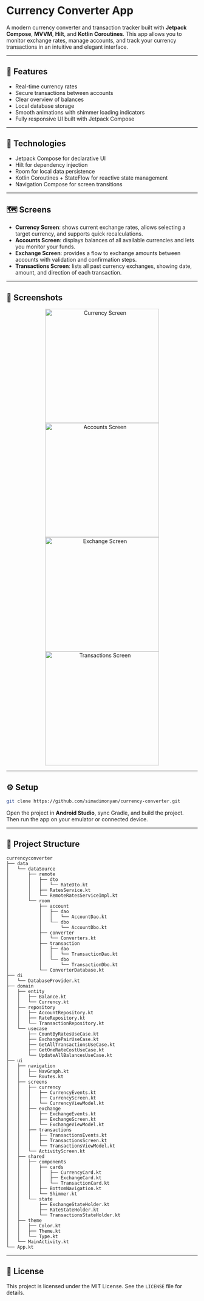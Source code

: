 

# Currency Converter App

A modern currency converter and transaction tracker built with **Jetpack Compose**, **MVVM**, **Hilt**, and **Kotlin Coroutines**. This app allows you to monitor exchange rates, manage accounts, and track your currency transactions in an intuitive and elegant interface.

---

## 📱 Features

- Real-time currency rates
- Secure transactions between accounts
- Clear overview of balances
- Local database storage
- Smooth animations with shimmer loading indicators
- Fully responsive UI built with Jetpack Compose

---

## 🚀 Technologies

- Jetpack Compose for declarative UI
- Hilt for dependency injection
- Room for local data persistence
- Kotlin Coroutines + StateFlow for reactive state management
- Navigation Compose for screen transitions

---

## 🗺️ Screens

- **Currency Screen**: shows current exchange rates, allows selecting a target currency, and supports quick recalculations.
- **Accounts Screen**: displays balances of all available currencies and lets you monitor your funds.
- **Exchange Screen**: provides a flow to exchange amounts between accounts with validation and confirmation steps.
- **Transactions Screen**: lists all past currency exchanges, showing date, amount, and direction of each transaction.

---

## 📸 Screenshots

<p align="center">
  <img src="./design/currency.png" alt="Currency Screen" width="300"/>
  <img src="./design/accounts.png" alt="Accounts Screen" width="300"/>
  <img src="./design/exchange.png" alt="Exchange Screen" width="300"/>
  <img src="./design/transactions.png" alt="Transactions Screen" width="300"/>
</p>

---

## ⚙️ Setup

```bash
git clone https://github.com/simadimonyan/currency-converter.git
```

Open the project in **Android Studio**, sync Gradle, and build the project. Then run the app on your emulator or connected device.

---

## 📂 Project Structure

```plaintext
currencyconverter
├── data
│   └── dataSource
│       ├── remote
│       │   ├── dto
│       │   │   └── RateDto.kt
│       │   ├── RatesService.kt
│       │   └── RemoteRatesServiceImpl.kt
│       └── room
│           ├── account
│           │   ├── dao
│           │   │   └── AccountDao.kt
│           │   └── dbo
│           │       └── AccountDbo.kt
│           ├── converter
│           │   └── Converters.kt
│           ├── transaction
│           │   ├── dao
│           │   │   └── TransactionDao.kt
│           │   └── dbo
│           │       └── TransactionDbo.kt
│           └── ConverterDatabase.kt
├── di
│   └── DatabaseProvider.kt
├── domain
│   ├── entity
│   │   ├── Balance.kt
│   │   └── Currency.kt
│   ├── repository
│   │   ├── AccountRepository.kt
│   │   ├── RateRepository.kt
│   │   └── TransactionRepository.kt
│   └── usecase
│       ├── CountByRatesUseCase.kt
│       ├── ExchangePairUseCase.kt
│       ├── GetAllTransactionsUseCase.kt
│       ├── GetOneRateCostUseCase.kt
│       └── UpdateAllBalancesUseCase.kt
├── ui
│   ├── navigation
│   │   ├── NavGraph.kt
│   │   └── Routes.kt
│   ├── screens
│   │   ├── currency
│   │   │   ├── CurrencyEvents.kt
│   │   │   ├── CurrencyScreen.kt
│   │   │   └── CurrencyViewModel.kt
│   │   ├── exchange
│   │   │   ├── ExchangeEvents.kt
│   │   │   ├── ExchangeScreen.kt
│   │   │   └── ExchangeViewModel.kt
│   │   ├── transactions
│   │   │   ├── TransactionsEvents.kt
│   │   │   ├── TransactionsScreen.kt
│   │   │   └── TransactionsViewModel.kt
│   │   └── ActivityScreen.kt
│   ├── shared
│   │   ├── components
│   │   │   ├── cards
│   │   │   │   ├── CurrencyCard.kt
│   │   │   │   ├── ExchangeCard.kt
│   │   │   │   └── TransactionCard.kt
│   │   │   ├── BottomNavigation.kt
│   │   │   └── Shimmer.kt
│   │   └── state
│   │       ├── ExchangeStateHolder.kt
│   │       ├── RateStateHolder.kt
│   │       └── TransactionsStateHolder.kt
│   ├── theme
│   │   ├── Color.kt
│   │   ├── Theme.kt
│   │   └── Type.kt
│   └── MainActivity.kt
└── App.kt
```

---

## 📄 License

This project is licensed under the MIT License. See the `LICENSE` file for details.
